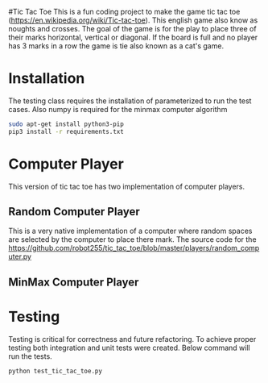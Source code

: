 #Tic Tac Toe 
This is a fun coding project to make the game tic tac toe (https://en.wikipedia.org/wiki/Tic-tac-toe). This english game 
also know as noughts and crosses. The goal of the game is for the play to place three of their marks horizontal, vertical
or diagonal. If the board is full and no player has 3 marks in a row the game is tie also known as a cat's game. 
 
# Installation
The testing class requires the installation of parameterized to run the test cases. Also numpy is required for the minmax computer algorithm

 ```bash
sudo apt-get install python3-pip
pip3 install -r requirements.txt
```
 
 # Computer Player
This version of tic tac toe has two implementation of computer players. 

## Random Computer Player
This is a very native implementation of a computer where random spaces are selected by the computer to place there mark. 
The source code for the https://github.com/robot255/tic_tac_toe/blob/master/players/random_computer.py
  
## MinMax Computer Player

  
 
 # Testing 
Testing is critical for correctness and future refactoring. To achieve proper testing both integration and unit tests 
were created. Below command will run the tests.

 ```bash
python test_tic_tac_toe.py
```


